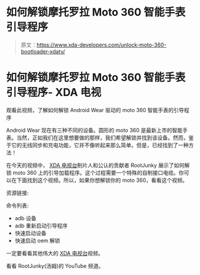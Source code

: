 # 如何解锁摩托罗拉 Moto 360 智能手表引导程序

> 原文：<https://www.xda-developers.com/unlock-moto-360-bootloader-xdatv/>

# 如何解锁摩托罗拉 Moto 360 智能手表引导程序- XDA 电视

观看此视频，了解如何解锁 Android Wear 驱动的 moto 360 智能手表的引导程序

Android Wear 现在有三种不同的设备。圆形的 moto 360 是最新上市的智能手表。当然，正如我们在这里想要做的那样，我们希望解锁并找到该设备。然而，鉴于它的无线同步和充电功能，它并不像听起来那么简单。但是，已经找到了一种方法！

在今天的视频中， [XDA 电视台](http://www.xda-developers.com/xda-tv/ "XDA TV Videos")制片人和公认的贡献者 RootJunky 展示了如何解锁 moto 360 上的引导加载程序。这个过程需要一个特殊的自制接口电缆。你可以在下面找到这个视频。所以，如果你想解锁你的 moto 360，看看这个视频。

资源链接:

命令列表:

*   adb 设备
*   adb 重新启动引导程序
*   快速启动设备
*   快速启动 oem 解锁

一定要看看其他伟大的 [XDA 电视台](http://www.xda-developers.com/xda-tv/ "XDA TV")视频。

看看 RootJunky(汤姆)的 YouTube 频道。